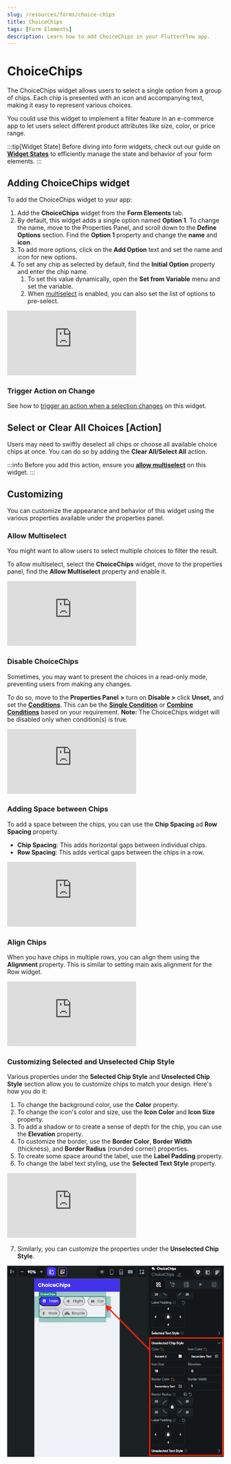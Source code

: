 ```yaml
---
slug: /resources/forms/choice-chips
title: ChoiceChips
tags: [Form Elements]
description: Learn how to add ChoiceChips in your FlutterFlow app.
---
```



# ChoiceChips
The ChoiceChips widget allows users to select a single option from a group of chips. Each chip is presented with an icon and accompanying text, making it easy to represent various choices.

You could use this widget to implement a filter feature in an e-commerce app to let users select different product attributes like size, color, or price range.

:::tip[Widget State]
Before diving into form widgets, check out our guide on [**Widget States**](../../../../../ff-concepts/state-management/widget-state.md) to efficiently manage the state and behavior of your form elements.
:::

## Adding ChoiceChips widget

To add the ChoiceChips widget to your app:

1. Add the **ChoiceChips** widget from the **Form Elements** tab.
2. By default, this widget adds a single option named **Option 1**. To change the name, move to the Properties Panel, and scroll down to the **Define Options** section. Find the **Option 1** property and change the **name** and **icon**.
3. To add more options, click on the **Add Option** text and set the name and icon for new options.
4. To set any chip as selected by default, find the **Initial Option** property and enter the chip name.
    1. To set this value dynamically, open the **Set from Variable** menu and set the variable.
    2. When [multiselect](#allow-multiselect) is enabled, you can also set the list of options to pre-select.

<div style={{
    position: 'relative',
    paddingBottom: 'calc(56.67989417989418% + 41px)', // Keeps the aspect ratio and additional padding
    height: 0,
    width: '100%'}}>
    <iframe 
        src="https://www.loom.com/embed/16bb138384864990ae6991f477589d13?sid=1b31ba9a-2d8b-4b74-9640-746f1d93960d"
        title=""
        style={{
            position: 'absolute',
            top: 0,
            left: 0,
            width: '100%',
            height: '100%',
            colorScheme: 'light'
        }}
        frameborder="0"
        loading="lazy"
        webkitAllowFullScreen
        mozAllowFullScreen
        allowFullScreen
        allow="clipboard-write">
    </iframe>
</div>
<p></p>

### Trigger Action on Change

See how to [trigger an action when a selection changes](../../forms/form-triggers.md#on-selected) on this widget.

## Select or Clear All Choices [Action]

Users may need to swiftly deselect all chips or choose all available choice chips at once. You can do so by adding the **Clear All/Select All** action.

:::info
Before you add this action, ensure you [**allow multiselect**](#allow-multiselect) on this widget.
:::

## Customizing

You can customize the appearance and behavior of this widget using the various properties available under the properties panel.

### Allow Multiselect

You might want to allow users to select multiple choices to filter the result.

To allow multiselect, select the **ChoiceChips** widget, move to the properties panel, find the **Allow Multiselect** property and enable it.

<div style={{
    position: 'relative',
    paddingBottom: 'calc(56.67989417989418% + 41px)', // Keeps the aspect ratio and additional padding
    height: 0,
    width: '100%'}}>
    <iframe 
        src="https://demo.arcade.software/VqGnacSdCkjlgUEKxxpy?embed&show_copy_link=true"
        title=""
        style={{
            position: 'absolute',
            top: 0,
            left: 0,
            width: '100%',
            height: '100%',
            colorScheme: 'light'
        }}
        frameborder="0"
        loading="lazy"
        webkitAllowFullScreen
        mozAllowFullScreen
        allowFullScreen
        allow="clipboard-write">
    </iframe>
</div>
<p></p>

### Disable ChoiceChips

Sometimes, you may want to present the choices in a read-only mode, preventing users from making any changes.

To do so, move to the **Properties Panel** **>** turn on **Disable >** click **Unset,** and set the [**Conditions**](../../../../../resources/functions/conditional-logic). This can be the [**Single Condition**](../../../../../resources/functions/conditional-logic#single-condition) or [**Combine Conditions**](../../../../../resources/functions/conditional-logic#multiple-conditions-andor) based on your requirement. **Note:** The ChoiceChips widget will be disabled only when condition(s) is true.

<div style={{
    position: 'relative',
    paddingBottom: 'calc(56.67989417989418% + 41px)', // Keeps the aspect ratio and additional padding
    height: 0,
    width: '100%'}}>
    <iframe 
        src="https://www.loom.com/embed/6521e458211b4250b1376f8462a9cce2?sid=23586025-bed2-4cf2-869f-1c54eea5d59b"
        title=""
        style={{
            position: 'absolute',
            top: 0,
            left: 0,
            width: '100%',
            height: '100%',
            colorScheme: 'light'
        }}
        frameborder="0"
        loading="lazy"
        webkitAllowFullScreen
        mozAllowFullScreen
        allowFullScreen
        allow="clipboard-write">
    </iframe>
</div>
<p></p>

### Adding Space between Chips

To add a space between the chips, you can use the **Chip Spacing** ad **Row Spacing** property.

- **Chip Spacing**: This adds horizontal gaps between individual chips.
- **Row Spacing**: This adds vertical gaps between the chips in a row.

<div style={{
    position: 'relative',
    paddingBottom: 'calc(56.67989417989418% + 41px)', // Keeps the aspect ratio and additional padding
    height: 0,
    width: '100%'}}>
    <iframe 
        src="https://demo.arcade.software/AfcL6FJqajdK1lTNm1me?embed&show_copy_link=true"
        title=""
        style={{
            position: 'absolute',
            top: 0,
            left: 0,
            width: '100%',
            height: '100%',
            colorScheme: 'light'
        }}
        frameborder="0"
        loading="lazy"
        webkitAllowFullScreen
        mozAllowFullScreen
        allowFullScreen
        allow="clipboard-write">
    </iframe>
</div>
<p></p>

### Align Chips

When you have chips in multiple rows, you can align them using the **Alignment** property. This is similar to setting main axis alignment for the Row widget.

<div style={{
    position: 'relative',
    paddingBottom: 'calc(45.67989417989418% + 41px)', // Keeps the aspect ratio and additional padding
    height: 0,
    width: '100%'}}>
    <iframe 
        src="https://demo.arcade.software/DgiJyfeuWqactFYVKd1v?embed&show_copy_link=true"
        title=""
        style={{
            position: 'absolute',
            top: 0,
            left: 0,
            width: '100%',
            height: '100%',
            colorScheme: 'light'
        }}
        frameborder="0"
        loading="lazy"
        webkitAllowFullScreen
        mozAllowFullScreen
        allowFullScreen
        allow="clipboard-write">
    </iframe>
</div>
<p></p>

### Customizing Selected and Unselected Chip Style

Various properties under the **Selected Chip Style** and **Unselected Chip Style** section allow you to customize chips to match your design. Here's how you do it:

1. To change the background color, use the **Color** property.
2. To change the icon's color and size, use the **Icon Color** and **Icon Size** property.
3. To add a shadow or to create a sense of depth for the chip, you can use the **Elevation** property.
4. To customize the border, use the **Border Color**, **Border Width** (thickness), and **Border Radius** (rounded corner) properties.
5. To create some space around the label, use the **Label Padding** property.
6. To change the label text styling, use the **Selected Text Style** property.

<div style={{
    position: 'relative',
    paddingBottom: 'calc(56.67989417989418% + 41px)', // Keeps the aspect ratio and additional padding
    height: 0,
    width: '100%'}}>
    <iframe 
        src="https://www.loom.com/embed/75141dcf90cd4d1a8e22dd288a7e9dee?sid=2e289300-60a6-4d99-ab66-1e38baf5265f"
        title=""
        style={{
            position: 'absolute',
            top: 0,
            left: 0,
            width: '100%',
            height: '100%',
            colorScheme: 'light'
        }}
        frameborder="0"
        loading="lazy"
        webkitAllowFullScreen
        mozAllowFullScreen
        allowFullScreen
        allow="clipboard-write">
    </iframe>
</div>
<p></p>

7. Similarly, you can customize the properties under the **Unselected Chip Style**.

![Customizing unselected chip style](../../imgs/customize-unselected-choice.png)
